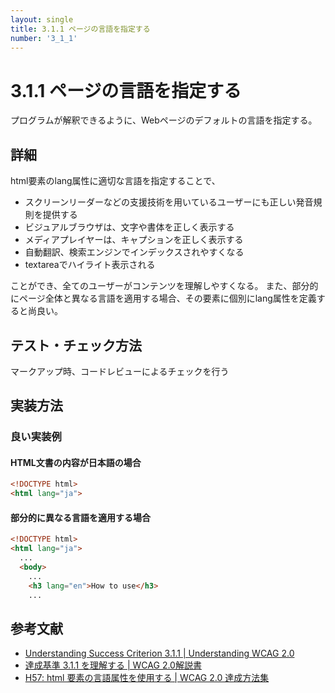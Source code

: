 ```yaml
---
layout: single
title: 3.1.1 ページの言語を指定する
number: '3_1_1'
---
```


# 3.1.1 ページの言語を指定する

プログラムが解釈できるように、Webページのデフォルトの言語を指定する。

## 詳細

html要素のlang属性に適切な言語を指定することで、

- スクリーンリーダーなどの支援技術を用いているユーザーにも正しい発音規則を提供する
- ビジュアルブラウザは、文字や書体を正しく表示する
- メディアプレイヤーは、キャプションを正しく表示する
- 自動翻訳、検索エンジンでインデックスされやすくなる
- textareaでハイライト表示される

ことができ、全てのユーザーがコンテンツを理解しやすくなる。
また、部分的にページ全体と異なる言語を適用する場合、その要素に個別にlang属性を定義すると尚良い。

## テスト・チェック方法

マークアップ時、コードレビューによるチェックを行う

## 実装方法

### 良い実装例

#### HTML文書の内容が日本語の場合

```html
<!DOCTYPE html>
<html lang="ja">
```

#### 部分的に異なる言語を適用する場合

```html
<!DOCTYPE html>
<html lang="ja">
  ...
  <body>
    ...
    <h3 lang="en">How to use</h3>
    ...
```

## 参考文献

- [Understanding Success Criterion 3.1.1 | Understanding WCAG 2.0](https://www.w3.org/TR/UNDERSTANDING-WCAG20/meaning-doc-lang-id.html)
- [達成基準 3.1.1 を理解する | WCAG 2.0解説書](https://waic.jp/docs/UNDERSTANDING-WCAG20/meaning-doc-lang-id.html)
- [H57: html 要素の言語属性を使用する | WCAG 2.0 達成方法集](https://waic.jp/docs/WCAG-TECHS/H57.html)
